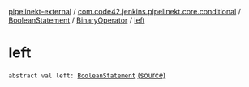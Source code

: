 [pipelinekt-external](../../../index.md) / [com.code42.jenkins.pipelinekt.core.conditional](../../index.md) / [BooleanStatement](../index.md) / [BinaryOperator](index.md) / [left](./left.md)

# left

`abstract val left: `[`BooleanStatement`](../index.md) [(source)](https://github.com/code42/pipelinekt/tree/master/core/src/main/kotlin/com/code42/jenkins/pipelinekt/core/conditional/BooleanStatement.kt#L29)